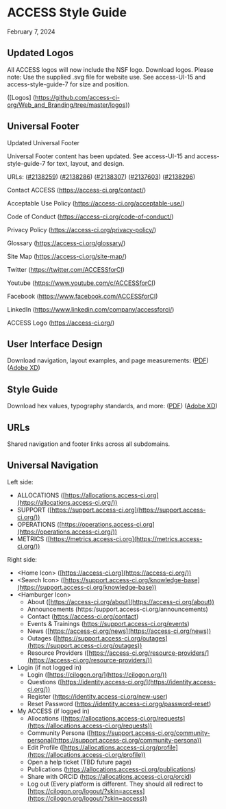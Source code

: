 # ACCESS Style Guide

February 7, 2024

## Updated Logos

All ACCESS logos will now include the NSF logo. Download logos. Please note: Use the supplied .svg file for website use. See access-UI-15 and access-style-guide-7 for size and position.

([Logos] (https://github.com/access-ci-org/Web_and_Branding/tree/master/logos))

## Universal Footer

Updated Universal Footer

Universal Footer content has been updated. See access-UI-15 and access-style-guide-7 for text, layout, and design.

URLs:
([#2138259](https://www.nsf.gov/awardsearch/showAward?AWD_ID=2138259&HistoricalAwards=false))
([#2138286](https://www.nsf.gov/awardsearch/showAward?AWD_ID=2138286&HistoricalAwards=false))
([#2138307](https://www.nsf.gov/awardsearch/showAward?AWD_ID=2138307&HistoricalAwards=false))
([#2137603](https://www.nsf.gov/awardsearch/showAward?AWD_ID=2137603&HistoricalAwards=false))
([#2138296](https://www.nsf.gov/awardsearch/showAward?AWD_ID=2138296&HistoricalAwards=false))

Contact ACCESS (https://access-ci.org/contact/)

Acceptable Use Policy (https://access-ci.org/acceptable-use/)

Code of Conduct (https://access-ci.org/code-of-conduct/)

Privacy Policy (https://access-ci.org/privacy-policy/)

Glossary (https://access-ci.org/glossary/)

Site Map (https://access-ci.org/site-map/)

Twitter (https://twitter.com/ACCESSforCI)

Youtube (https://www.youtube.com/c/ACCESSforCI)

Facebook (https://www.facebook.com/ACCESSforCI)

LinkedIn (https://www.linkedin.com/company/accessforci/)

ACCESS Logo (https://access-ci.org/)

## User Interface Design

Download navigation, layout examples, and page measurements:
([PDF](https://github.com/access-ci-org/Web_and_Branding/blob/master/access-UI-15.pdf))
([Adobe XD](https://github.com/access-ci-org/Web_and_Branding/blob/master/access-UI-15.xd))

## Style Guide

Download hex values, typography standards, and more:
([PDF](https://github.com/access-ci-org/Web_and_Branding/blob/master/access-style-guide-7.pdf))
([Adobe XD](https://github.com/access-ci-org/Web_and_Branding/blob/master/access-style-guide-7.xd))

## URLs

Shared navigation and footer links across all subdomains.

## Universal Navigation

Left side:

- ALLOCATIONS ([https://allocations.access-ci.org](https://allocations.access-ci.org/))
- SUPPORT ([https://support.access-ci.org](https://support.access-ci.org/))
- OPERATIONS ([https://operations.access-ci.org](https://operations.access-ci.org/))
- METRICS ([https://metrics.access-ci.org](https://metrics.access-ci.org/))

Right side:

- \<Home Icon\> ([https://access-ci.org](https://access-ci.org/))
- \<Search Icon\> ([https://support.access-ci.org/knowledge-base](https://support.access-ci.org/knowledge-base))
- \<Hamburger Icon\>
  - About ([https://access-ci.org/about](https://access-ci.org/about))
  - Announcements (https:/support.access-ci.org/announcements)
  - Contact (https://access-ci.org/contact)
  - Events & Trainings (https://support.access-ci.org/events)
  - News ([https://access-ci.org/news](https://access-ci.org/news))
  - Outages ([https://support.access-ci.org/outages](https://support.access-ci.org/outages))
  - Resource Providers ([https://access-ci.org/resource-providers/](https://access-ci.org/resource-providers/))
- Login (if not logged in)
  - Login ([https://cilogon.org/](https://cilogon.org/))
  - Questions ([https://identity.access-ci.org/](https://identity.access-ci.org/))
  - Register (https://identity.access-ci.org/new-user)
  - Reset Password (https://identity.access-ci.orgg/password-reset)
- My ACCESS (if logged in)
  - Allocations ([https://allocations.access-ci.org/requests](https://allocations.access-ci.org/requests))
  - Community Persona ([https://support.access-ci.org/community-persona](https://support.access-ci.org/community-persona))
  - Edit Profile ([https://allocations.access-ci.org/profile](https://allocations.access-ci.org/profile))
  - Open a help ticket (TBD future page)
  - Publications (https://allocations.access-ci.org/publications)
  - Share with ORCID (https://allocations.access-ci.org/orcid)
  - Log out (Every platform is different. They should all redirect to [https://cilogon.org/logout/?skin=access](https://cilogon.org/logout/?skin=access))

##
